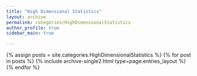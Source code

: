 ```yaml
---
title: "High Dimensional Statistics"
layout: archive
permalink: categories/HighDimensionalStatistics
author_profile: true
sidebar_main: true

---
```


{% assign posts = site.categories.HighDimensionalStatistics %}
{% for post in posts %} {% include archive-single2.html type=page.entries_layout %} {% endfor %}

